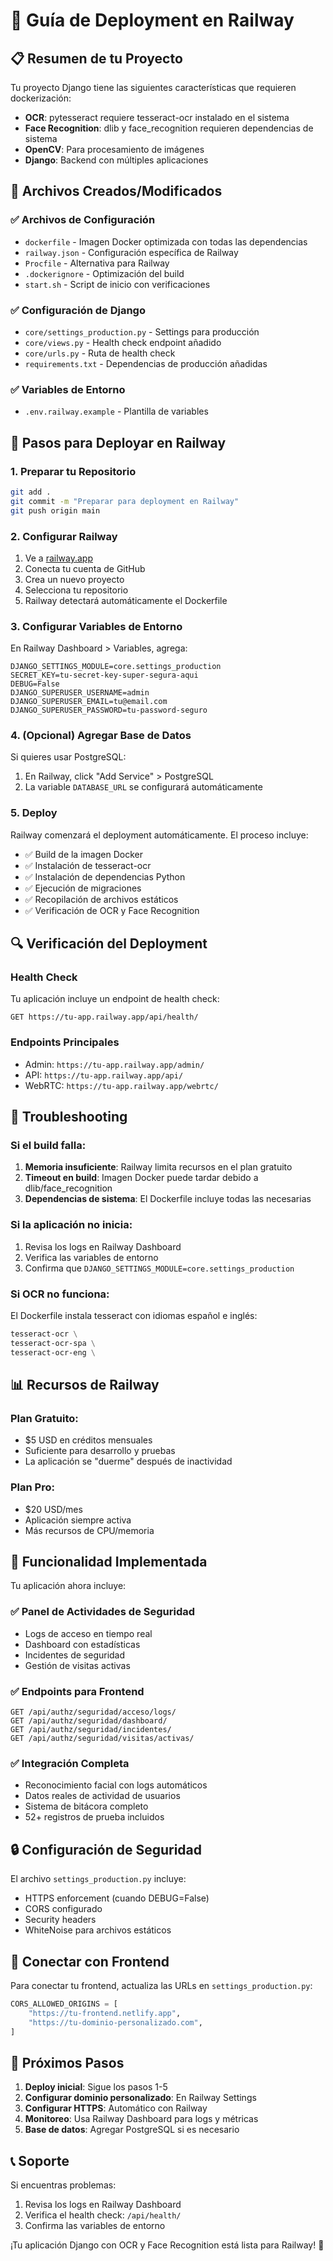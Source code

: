 # 🚀 Guía de Deployment en Railway

## 📋 Resumen de tu Proyecto

Tu proyecto Django tiene las siguientes características que requieren dockerización:

- **OCR**: pytesseract requiere tesseract-ocr instalado en el sistema
- **Face Recognition**: dlib y face_recognition requieren dependencias de sistema
- **OpenCV**: Para procesamiento de imágenes
- **Django**: Backend con múltiples aplicaciones

## 🔧 Archivos Creados/Modificados

### ✅ Archivos de Configuración
- `dockerfile` - Imagen Docker optimizada con todas las dependencias
- `railway.json` - Configuración específica de Railway
- `Procfile` - Alternativa para Railway
- `.dockerignore` - Optimización del build
- `start.sh` - Script de inicio con verificaciones

### ✅ Configuración de Django
- `core/settings_production.py` - Settings para producción
- `core/views.py` - Health check endpoint añadido
- `core/urls.py` - Ruta de health check
- `requirements.txt` - Dependencias de producción añadidas

### ✅ Variables de Entorno
- `.env.railway.example` - Plantilla de variables

## 🚀 Pasos para Deployar en Railway

### 1. Preparar tu Repositorio

```bash
git add .
git commit -m "Preparar para deployment en Railway"
git push origin main
```

### 2. Configurar Railway

1. Ve a [railway.app](https://railway.app)
2. Conecta tu cuenta de GitHub
3. Crea un nuevo proyecto
4. Selecciona tu repositorio
5. Railway detectará automáticamente el Dockerfile

### 3. Configurar Variables de Entorno

En Railway Dashboard > Variables, agrega:

```env
DJANGO_SETTINGS_MODULE=core.settings_production
SECRET_KEY=tu-secret-key-super-segura-aqui
DEBUG=False
DJANGO_SUPERUSER_USERNAME=admin
DJANGO_SUPERUSER_EMAIL=tu@email.com
DJANGO_SUPERUSER_PASSWORD=tu-password-seguro
```

### 4. (Opcional) Agregar Base de Datos

Si quieres usar PostgreSQL:
1. En Railway, click "Add Service" > PostgreSQL
2. La variable `DATABASE_URL` se configurará automáticamente

### 5. Deploy

Railway comenzará el deployment automáticamente. El proceso incluye:
- ✅ Build de la imagen Docker
- ✅ Instalación de tesseract-ocr
- ✅ Instalación de dependencias Python
- ✅ Ejecución de migraciones
- ✅ Recopilación de archivos estáticos
- ✅ Verificación de OCR y Face Recognition

## 🔍 Verificación del Deployment

### Health Check
Tu aplicación incluye un endpoint de health check:
```
GET https://tu-app.railway.app/api/health/
```

### Endpoints Principales
- Admin: `https://tu-app.railway.app/admin/`
- API: `https://tu-app.railway.app/api/`
- WebRTC: `https://tu-app.railway.app/webrtc/`

## 🐛 Troubleshooting

### Si el build falla:

1. **Memoria insuficiente**: Railway limita recursos en el plan gratuito
2. **Timeout en build**: Imagen Docker puede tardar debido a dlib/face_recognition
3. **Dependencias de sistema**: El Dockerfile incluye todas las necesarias

### Si la aplicación no inicia:

1. Revisa los logs en Railway Dashboard
2. Verifica las variables de entorno
3. Confirma que `DJANGO_SETTINGS_MODULE=core.settings_production`

### Si OCR no funciona:

El Dockerfile instala tesseract con idiomas español e inglés:
```dockerfile
tesseract-ocr \
tesseract-ocr-spa \
tesseract-ocr-eng \
```

## 📊 Recursos de Railway

### Plan Gratuito:
- $5 USD en créditos mensuales
- Suficiente para desarrollo y pruebas
- La aplicación se "duerme" después de inactividad

### Plan Pro:
- $20 USD/mes
- Aplicación siempre activa
- Más recursos de CPU/memoria

## 🎯 Funcionalidad Implementada

Tu aplicación ahora incluye:

### ✅ **Panel de Actividades de Seguridad**
- Logs de acceso en tiempo real
- Dashboard con estadísticas
- Incidentes de seguridad
- Gestión de visitas activas

### ✅ **Endpoints para Frontend**
```
GET /api/authz/seguridad/acceso/logs/
GET /api/authz/seguridad/dashboard/
GET /api/authz/seguridad/incidentes/
GET /api/authz/seguridad/visitas/activas/
```

### ✅ **Integración Completa**
- Reconocimiento facial con logs automáticos
- Datos reales de actividad de usuarios
- Sistema de bitácora completo
- 52+ registros de prueba incluidos

## 🔒 Configuración de Seguridad

El archivo `settings_production.py` incluye:
- HTTPS enforcement (cuando DEBUG=False)
- CORS configurado
- Security headers
- WhiteNoise para archivos estáticos

## 📱 Conectar con Frontend

Para conectar tu frontend, actualiza las URLs en `settings_production.py`:

```python
CORS_ALLOWED_ORIGINS = [
    "https://tu-frontend.netlify.app",
    "https://tu-dominio-personalizado.com",
]
```

## 🎯 Próximos Pasos

1. **Deploy inicial**: Sigue los pasos 1-5
2. **Configurar dominio personalizado**: En Railway Settings
3. **Configurar HTTPS**: Automático con Railway
4. **Monitoreo**: Usa Railway Dashboard para logs y métricas
5. **Base de datos**: Agregar PostgreSQL si es necesario

## 📞 Soporte

Si encuentras problemas:
1. Revisa los logs en Railway Dashboard
2. Verifica el health check: `/api/health/`
3. Confirma las variables de entorno

¡Tu aplicación Django con OCR y Face Recognition está lista para Railway! 🎉